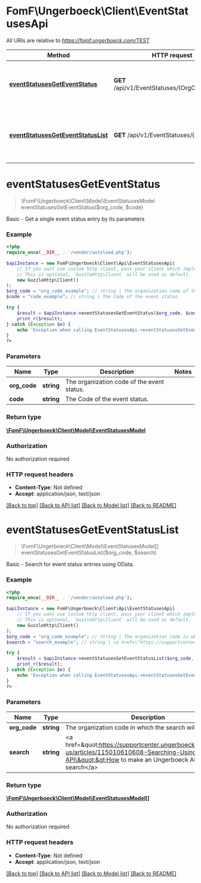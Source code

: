 # FomF\Ungerboeck\Client\EventStatusesApi

All URIs are relative to *https://fomf.ungerboeck.com/TEST*

Method | HTTP request | Description
------------- | ------------- | -------------
[**eventStatusesGetEventStatus**](EventStatusesApi.md#eventStatusesGetEventStatus) | **GET** /api/v1/EventStatuses/{OrgCode}/{Code} | Basic - Get a single event status entry by its parameters
[**eventStatusesGetEventStatusList**](EventStatusesApi.md#eventStatusesGetEventStatusList) | **GET** /api/v1/EventStatuses/{OrgCode} | Basic - Search for event status entries using OData.


# **eventStatusesGetEventStatus**
> \FomF\Ungerboeck\Client\Model\EventStatusesModel eventStatusesGetEventStatus($org_code, $code)

Basic - Get a single event status entry by its parameters

### Example
```php
<?php
require_once(__DIR__ . '/vendor/autoload.php');

$apiInstance = new FomF\Ungerboeck\Client\Api\EventStatusesApi(
    // If you want use custom http client, pass your client which implements `GuzzleHttp\ClientInterface`.
    // This is optional, `GuzzleHttp\Client` will be used as default.
    new GuzzleHttp\Client()
);
$org_code = "org_code_example"; // string | The organization code of the event status.
$code = "code_example"; // string | The Code of the event status.

try {
    $result = $apiInstance->eventStatusesGetEventStatus($org_code, $code);
    print_r($result);
} catch (Exception $e) {
    echo 'Exception when calling EventStatusesApi->eventStatusesGetEventStatus: ', $e->getMessage(), PHP_EOL;
}
?>
```

### Parameters

Name | Type | Description  | Notes
------------- | ------------- | ------------- | -------------
 **org_code** | **string**| The organization code of the event status. |
 **code** | **string**| The Code of the event status. |

### Return type

[**\FomF\Ungerboeck\Client\Model\EventStatusesModel**](../Model/EventStatusesModel.md)

### Authorization

No authorization required

### HTTP request headers

 - **Content-Type**: Not defined
 - **Accept**: application/json, text/json

[[Back to top]](#) [[Back to API list]](../../README.md#documentation-for-api-endpoints) [[Back to Model list]](../../README.md#documentation-for-models) [[Back to README]](../../README.md)

# **eventStatusesGetEventStatusList**
> \FomF\Ungerboeck\Client\Model\EventStatusesModel[] eventStatusesGetEventStatusList($org_code, $search)

Basic - Search for event status entries using OData.

### Example
```php
<?php
require_once(__DIR__ . '/vendor/autoload.php');

$apiInstance = new FomF\Ungerboeck\Client\Api\EventStatusesApi(
    // If you want use custom http client, pass your client which implements `GuzzleHttp\ClientInterface`.
    // This is optional, `GuzzleHttp\Client` will be used as default.
    new GuzzleHttp\Client()
);
$org_code = "org_code_example"; // string | The organization code in which the search will take place
$search = "search_example"; // string | <a href=\"https://supportcenter.ungerboeck.com/hc/en-us/articles/115010610608-Searching-Using-the-API\">How to make an Ungerboeck API search</a>

try {
    $result = $apiInstance->eventStatusesGetEventStatusList($org_code, $search);
    print_r($result);
} catch (Exception $e) {
    echo 'Exception when calling EventStatusesApi->eventStatusesGetEventStatusList: ', $e->getMessage(), PHP_EOL;
}
?>
```

### Parameters

Name | Type | Description  | Notes
------------- | ------------- | ------------- | -------------
 **org_code** | **string**| The organization code in which the search will take place |
 **search** | **string**| &lt;a href&#x3D;\&quot;https://supportcenter.ungerboeck.com/hc/en-us/articles/115010610608-Searching-Using-the-API\&quot;&gt;How to make an Ungerboeck API search&lt;/a&gt; |

### Return type

[**\FomF\Ungerboeck\Client\Model\EventStatusesModel[]**](../Model/EventStatusesModel.md)

### Authorization

No authorization required

### HTTP request headers

 - **Content-Type**: Not defined
 - **Accept**: application/json, text/json

[[Back to top]](#) [[Back to API list]](../../README.md#documentation-for-api-endpoints) [[Back to Model list]](../../README.md#documentation-for-models) [[Back to README]](../../README.md)

